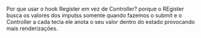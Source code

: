


Por que usar o hook Register em vez de Controller? 
porque o REgister busca os valores dos imputss somente quando fazemos o submit
e o Controller a cada tecla ele anota o seu valor dentro do estado provocando mais renderizações.